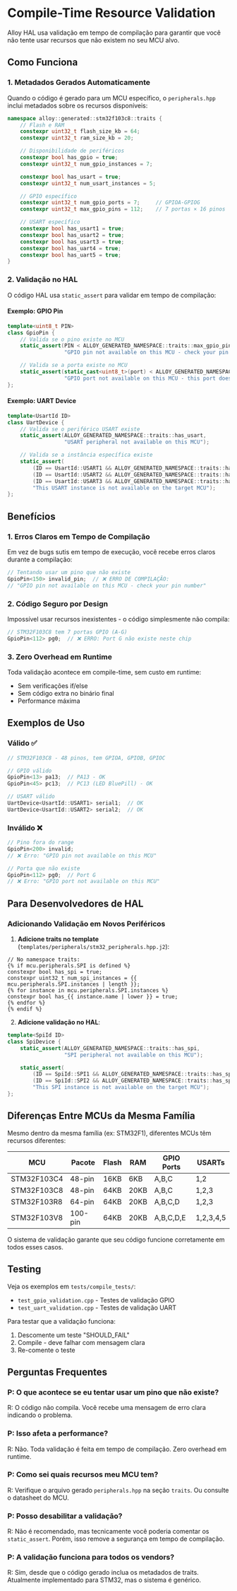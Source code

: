 # Compile-Time Resource Validation

Alloy HAL usa validação em tempo de compilação para garantir que você não tente usar recursos que não existem no seu MCU alvo.

## Como Funciona

### 1. Metadados Gerados Automaticamente

Quando o código é gerado para um MCU específico, o `peripherals.hpp` inclui metadados sobre os recursos disponíveis:

```cpp
namespace alloy::generated::stm32f103c8::traits {
    // Flash e RAM
    constexpr uint32_t flash_size_kb = 64;
    constexpr uint32_t ram_size_kb = 20;

    // Disponibilidade de periféricos
    constexpr bool has_gpio = true;
    constexpr uint32_t num_gpio_instances = 7;

    constexpr bool has_usart = true;
    constexpr uint32_t num_usart_instances = 5;

    // GPIO específico
    constexpr uint32_t num_gpio_ports = 7;     // GPIOA-GPIOG
    constexpr uint32_t max_gpio_pins = 112;    // 7 portas × 16 pinos

    // USART específico
    constexpr bool has_usart1 = true;
    constexpr bool has_usart2 = true;
    constexpr bool has_usart3 = true;
    constexpr bool has_uart4 = true;
    constexpr bool has_uart5 = true;
}
```

### 2. Validação no HAL

O código HAL usa `static_assert` para validar em tempo de compilação:

#### Exemplo: GPIO Pin

```cpp
template<uint8_t PIN>
class GpioPin {
    // Valida se o pino existe no MCU
    static_assert(PIN < ALLOY_GENERATED_NAMESPACE::traits::max_gpio_pins,
                  "GPIO pin not available on this MCU - check your pin number");

    // Valida se a porta existe no MCU
    static_assert(static_cast<uint8_t>(port) < ALLOY_GENERATED_NAMESPACE::traits::num_gpio_ports,
                  "GPIO port not available on this MCU - this port doesn't exist");
};
```

#### Exemplo: UART Device

```cpp
template<UsartId ID>
class UartDevice {
    // Valida se o periférico USART existe
    static_assert(ALLOY_GENERATED_NAMESPACE::traits::has_usart,
                  "USART peripheral not available on this MCU");

    // Valida se a instância específica existe
    static_assert(
        (ID == UsartId::USART1 && ALLOY_GENERATED_NAMESPACE::traits::has_usart1) ||
        (ID == UsartId::USART2 && ALLOY_GENERATED_NAMESPACE::traits::has_usart2) ||
        (ID == UsartId::USART3 && ALLOY_GENERATED_NAMESPACE::traits::has_usart3),
        "This USART instance is not available on the target MCU");
};
```

## Benefícios

### 1. Erros Claros em Tempo de Compilação

Em vez de bugs sutis em tempo de execução, você recebe erros claros durante a compilação:

```cpp
// Tentando usar um pino que não existe
GpioPin<150> invalid_pin;  // ❌ ERRO DE COMPILAÇÃO:
// "GPIO pin not available on this MCU - check your pin number"
```

### 2. Código Seguro por Design

Impossível usar recursos inexistentes - o código simplesmente não compila:

```cpp
// STM32F103C8 tem 7 portas GPIO (A-G)
GpioPin<112> pg0;  // ❌ ERRO: Port G não existe neste chip
```

### 3. Zero Overhead em Runtime

Toda validação acontece em compile-time, sem custo em runtime:
- Sem verificações if/else
- Sem código extra no binário final
- Performance máxima

## Exemplos de Uso

### Válido ✅

```cpp
// STM32F103C8 - 48 pinos, tem GPIOA, GPIOB, GPIOC

// GPIO válido
GpioPin<13> pa13;  // PA13 - OK
GpioPin<45> pc13;  // PC13 (LED BluePill) - OK

// USART válido
UartDevice<UsartId::USART1> serial1;  // OK
UartDevice<UsartId::USART2> serial2;  // OK
```

### Inválido ❌

```cpp
// Pino fora do range
GpioPin<200> invalid;
// ❌ Erro: "GPIO pin not available on this MCU"

// Porta que não existe
GpioPin<112> pg0;  // Port G
// ❌ Erro: "GPIO port not available on this MCU"
```

## Para Desenvolvedores de HAL

### Adicionando Validação em Novos Periféricos

1. **Adicione traits no template** (`templates/peripherals/stm32_peripherals.hpp.j2`):

```jinja2
// No namespace traits:
{% if mcu.peripherals.SPI is defined %}
constexpr bool has_spi = true;
constexpr uint32_t num_spi_instances = {{ mcu.peripherals.SPI.instances | length }};
{% for instance in mcu.peripherals.SPI.instances %}
constexpr bool has_{{ instance.name | lower }} = true;
{% endfor %}
{% endif %}
```

2. **Adicione validação no HAL**:

```cpp
template<SpiId ID>
class SpiDevice {
    static_assert(ALLOY_GENERATED_NAMESPACE::traits::has_spi,
                  "SPI peripheral not available on this MCU");

    static_assert(
        (ID == SpiId::SPI1 && ALLOY_GENERATED_NAMESPACE::traits::has_spi1) ||
        (ID == SpiId::SPI2 && ALLOY_GENERATED_NAMESPACE::traits::has_spi2),
        "This SPI instance is not available on the target MCU");
};
```

## Diferenças Entre MCUs da Mesma Família

Mesmo dentro da mesma família (ex: STM32F1), diferentes MCUs têm recursos diferentes:

| MCU | Pacote | Flash | RAM | GPIO Ports | USARTs |
|-----|--------|-------|-----|------------|--------|
| STM32F103C4 | 48-pin | 16KB | 6KB | A,B,C | 1,2 |
| STM32F103C8 | 48-pin | 64KB | 20KB | A,B,C | 1,2,3 |
| STM32F103R8 | 64-pin | 64KB | 20KB | A,B,C,D | 1,2,3 |
| STM32F103V8 | 100-pin | 64KB | 20KB | A,B,C,D,E | 1,2,3,4,5 |

O sistema de validação garante que seu código funcione corretamente em todos esses casos.

## Testing

Veja os exemplos em `tests/compile_tests/`:
- `test_gpio_validation.cpp` - Testes de validação GPIO
- `test_uart_validation.cpp` - Testes de validação UART

Para testar que a validação funciona:
1. Descomente um teste "SHOULD_FAIL"
2. Compile - deve falhar com mensagem clara
3. Re-comente o teste

## Perguntas Frequentes

### P: O que acontece se eu tentar usar um pino que não existe?

R: O código não compila. Você recebe uma mensagem de erro clara indicando o problema.

### P: Isso afeta a performance?

R: Não. Toda validação é feita em tempo de compilação. Zero overhead em runtime.

### P: Como sei quais recursos meu MCU tem?

R: Verifique o arquivo gerado `peripherals.hpp` na seção `traits`. Ou consulte o datasheet do MCU.

### P: Posso desabilitar a validação?

R: Não é recomendado, mas tecnicamente você poderia comentar os `static_assert`. Porém, isso remove a segurança em tempo de compilação.

### P: A validação funciona para todos os vendors?

R: Sim, desde que o código gerado inclua os metadados de traits. Atualmente implementado para STM32, mas o sistema é genérico.

